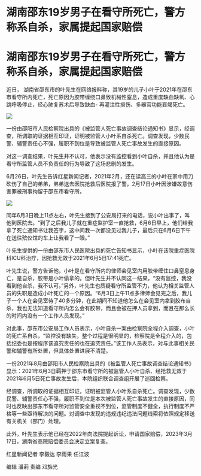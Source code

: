 # 湖南邵东19岁男子在看守所死亡，警方称系自杀，家属提起国家赔偿

# 湖南邵东19岁男子在看守所死亡，警方称系自杀，家属提起国家赔偿

近日，
湖南省邵东市的叶先生在网络报料称，其19岁的儿子小叶于2021年在邵东市看守所内死亡，死亡原因为胶带缠绕口鼻致机械性窒息，造成重度缺血缺氧、心跳呼吸停止，经心肺复苏术后导致缺血-
再灌注性损伤、多器官功能衰竭死亡。

![](https://inews.gtimg.com/om_bt/OTxNGv8pUuRxlrzmv10CvnmaPtrz3RnoSWqade9rrgsg8AA/1000)

一份由邵阳市人民检察院出具的《被监管人死亡事故调查结论通知书》显示，经调查，所调取的证据相互印证，证明被监管人小叶系自杀死亡。调查发现，少数民警、辅警责任心不强，履职不到位是导致被监管人死亡事故发生的直接原因。

对这一调查结果，叶先生并不认可，他表示没有监控看到小叶自杀，并且他认为是看守所监管人员不负责任的行为导致了这场悲剧的发生。

6月26日，叶先生告诉红星新闻记者，2021年2月，还在读高三的小叶在家中用刀砍伤了自己的弟弟，弟弟送去医院抢救后医院报了警，2月17日小叶因涉嫌故意伤害罪被刑事拘留于邵东市看守所。

![](https://inews.gtimg.com/om_bt/OHgeSSuWTDfwdDOI_O5XUWwjw6d-W0obzYPcULu6cgjiYAA/1000)

同年6月3日晚上11点左右，叶先生接到了公安局打来的电话，说小叶出事了，叫他到医院去。“到了之后我儿子就在重症监护室一直抢救，6月6日早上，他们给我拿了死亡通知书让我签字，这中间我一次都没见过我儿子，最后只在6月6日下午在送往殡仪馆的车上让我看了一眼。”

叶先生提供的一份由邵东市人民医院出具的死亡告知书显示，小叶在该院重症医院科ICU科治疗，因抢救无效于2021年6月5日17:41死亡。

叶先生说，警方告诉他，小叶是在看守所内的律师会见室内用胶带缠住口鼻窒息身亡，是自杀，胶带是小叶偷拿的。但叶先生并不认同这一结果，“没有监控，我没看到他自杀，我不认可。”另外，叶先生也质疑看守所监管不力，他认为相关监管人员的失职是造成小叶死亡的一个原因。“6月3日上午11点多律师会见完之后，我儿子一个人在会见室待了40多分钟，在此期间不知道他怎么在会见室内拿到胶布自杀，我也无法知道看守所内怎么会有胶带，而且会被在押人员拿到，而且在那么长的时间内没有一个工作人员发现。”

对此事，邵东市公安局工作人员表示，小叶自杀一案由检察院全程介入调查，小叶的死亡系自杀，“监控没有缺失，整个过程是很明显的，检察院是全程介入的，包括纪委也是按程序该追究责任的也在追究责任。”该工作人员表示，对与此事相关民警和辅警有所处置，但具体处置进展不清楚。

一份2021年8月由邵阳市人民检察院出具的《被监管人死亡事故调查结论通知书》显示：2021年6月3日羁押于邵东市看守所的被监管人小叶自杀、经抢救无效于2021年6月5日死亡事故发生后，本院组织联合调查组开展了巡回检察。

经调查，所调取的证据相互印证，证明被监管人小叶系自杀死亡。调查发现，少数民警、辅警责任心不强，履职不到位是本次被监管人死亡事故发生的直接原因，同时也反映出邵东市看守所对监管安全重视不到位，监管制度不健全，执行制度不严格等一些亟待解决的问题。对调查中发现的违规违纪违法问题线索将依照规定移送有关机关（部门）处理。

此外，叶先生表示他已经在2022年向法院提起诉讼，申请国家赔偿，2023年3月17日，湖南省高院赔偿委员会决定立案复查。

红星新闻记者 李毅达 李雨果 任江波

编辑 潘莉 责编 邓旆光

